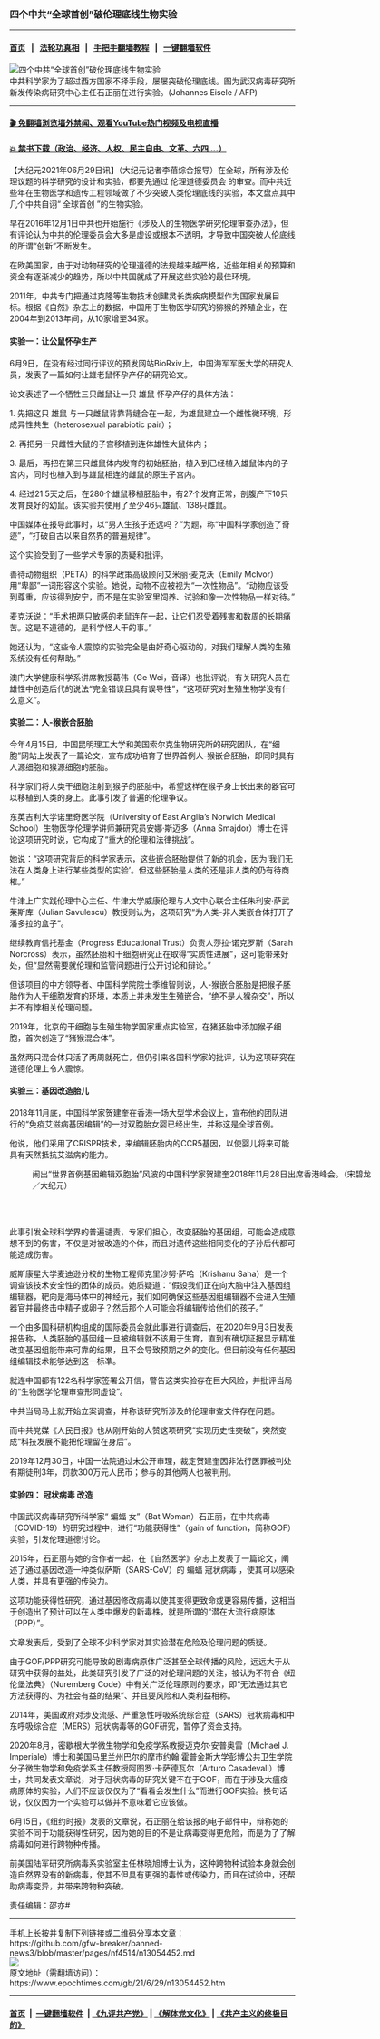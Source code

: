### 四个中共“全球首创”破伦理底线生物实验
------------------------

#### [首页](https://github.com/gfw-breaker/banned-news3/blob/master/README.md) &nbsp;&nbsp;|&nbsp;&nbsp; [法轮功真相](https://github.com/begood0513/basic/blob/master/README.md)  &nbsp;&nbsp;|&nbsp;&nbsp; [手把手翻墙教程](https://github.com/gfw-breaker/guides/wiki)  &nbsp;&nbsp;|&nbsp;&nbsp; [一键翻墙软件](https://github.com/gfw-breaker/nogfw/blob/master/README.md)  



<div><img alt="四个中共“全球首创”破伦理底线生物实验" class="attachment-djy_600_400 size-djy_600_400 wp-post-image" src="https://i.epochtimes.com/assets/uploads/2021/06/id13061277-000_LY8TU-600x400.jpg"/>
<div class="caption">
 中共科学家为了超过西方国家不择手段，屡屡突破伦理底线。图为武汉病毒研究所新发传染病研究中心主任石正丽在进行实验。(Johannes Eisele / AFP)
</div></div><hr/>

#### [ 🎬  免翻墙浏览墙外禁闻、观看YouTube热门视频及电视直播](https://github.com/gfw-breaker/HelloWorld)

#### [ 💥  禁书下载（政治、经济、人权、民主自由、文革、六四 ...）](https://github.com/gfw-breaker/books/blob/master/README.md)

<div><p>
 【大纪元2021年06月29日讯】（大纪元记者李蓓综合报导）在全球，所有涉及伦理议题的科学研究的设计和实验，都要先通过
 <ok href="https://www.epochtimes.com/gb/tag/%E4%BC%A6%E7%90%86%E9%81%93%E5%BE%B7%E5%A7%94%E5%91%98%E4%BC%9A.html">
  伦理道德委员会
 </ok>
 的审查。而中共近些年在生物医学和遗传工程领域做了不少突破人类伦理底线的实验，本文盘点其中几个中共自诩“
 <ok href="https://www.epochtimes.com/gb/tag/%E5%85%A8%E7%90%83%E9%A6%96%E5%88%9B.html">
  全球首创
 </ok>
 ”的生物实验。
</p>
<p>
 早在2016年12月1日中共也开始施行《涉及人的生物医学研究伦理审查办法》，但有评论认为中共的伦理委员会大多是虚设或根本不透明，才导致中国突破人伦底线的所谓“创新”不断发生。
</p>
<p>
 在欧美国家，由于对动物研究的伦理道德的法规越来越严格，近些年相关的预算和资金有逐渐减少的趋势，所以中共国就成了开展这些实验的最佳环境。
</p>
<p>
 2011年，中共专门把通过克隆等生物技术创建灵长类疾病模型作为国家发展目标。根据《自然》杂志上的数据，中国用于生物医学研究的猕猴的养殖企业，在2004年到2013年间，从10家增至34家。
</p>
<h4>
 实验一：让公鼠怀孕生产
</h4>
<p>
 6月9日，在没有经过同行评议的预发网站BioRxiv上，中国海军军医大学的研究人员，发表了一篇如何让雄老鼠怀孕产仔的研究论文。
</p>
<p>
 论文表述了一个牺牲三只雌鼠让一只
 <ok href="https://www.epochtimes.com/gb/tag/%E9%9B%84%E9%BC%A0.html">
  雄鼠
 </ok>
 怀孕产仔的具体方法：
</p>
<p>
 1. 先把这只
 <ok href="https://www.epochtimes.com/gb/tag/%E9%9B%84%E9%BC%A0.html">
  雄鼠
 </ok>
 与一只雌鼠背靠背缝合在一起，为雄鼠建立一个雌性微环境，形成异性共生（heterosexual parabiotic pair）；
</p>
<p>
 2. 再把另一只雌性大鼠的子宫移植到连体雄性大鼠体内；
</p>
<p>
 3. 最后，再把在第三只雌鼠体内发育的初始胚胎，植入到已经植入雄鼠体内的子宫内，同时也植入到与雄鼠相连的雌鼠的原生子宫内。
</p>
<p>
 4. 经过21.5天之后，在280个雄鼠移植胚胎中，有27个发育正常，剖腹产下10只发育良好的幼鼠。该实验共使用了至少46只雄鼠、138只雌鼠。
</p>
<p>
 中国媒体在报导此事时，以“男人生孩子还远吗？”为题，称“中国科学家创造了奇迹”，“打破自古以来自然界的普遍规律”。
</p>
<p>
 这个实验受到了一些学术专家的质疑和批评。
</p>
<p>
 善待动物组织（PETA）的科学政策高级顾问艾米丽·麦克沃（Emily McIvor）用“卑鄙”一词形容这个实验。她说，动物不应被视为“一次性物品”。“动物应该受到尊重，应该得到安宁，而不是在实验室里饲养、试验和像一次性物品一样对待。”
</p>
<p>
 麦克沃说：“手术把两只敏感的老鼠连在一起，让它们忍受着残害和数周的长期痛苦。这是不道德的，是科学怪人干的事。”
</p>
<p>
 她还认为，“这些令人震惊的实验完全是由好奇心驱动的，对我们理解人类的生殖系统没有任何帮助。”
</p>
<p>
 澳门大学健康科学系讲席教授葛伟（Ge Wei，音译）也批评说，有关研究人员在雄性中创造后代的说法“完全错误且具有误导性”，“这项研究对生殖生物学没有什么意义”。
</p>
<h4>
 实验二：人-猴嵌合胚胎
</h4>
<p>
 今年4月15日，中国昆明理工大学和美国索尔克生物研究所的研究团队，在“细胞”网站上发表了一篇论文，宣布成功培育了世界首例人-猴嵌合胚胎，即同时具有人源细胞和猴源细胞的胚胎。
</p>
<p>
 科学家们将人类干细胞注射到猴子的胚胎中，希望这样在猴子身上长出来的器官可以移植到人类的身上。此事引发了普遍的伦理争议。
</p>
<p>
 东英吉利大学诺里奇医学院（University of East Anglia’s Norwich Medical School）生物医学伦理学讲师兼研究员安娜·斯迈多（Anna Smajdor）博士在评论这项研究时说，它构成了“重大的伦理和法律挑战”。
</p>
<p>
 她说：“这项研究背后的科学家表示，这些嵌合胚胎提供了新的机会，因为‘我们无法在人类身上进行某些类型的实验’。但这些胚胎是人类的还是非人类的仍有待商榷。”
</p>
<p>
 牛津上广实践伦理中心主任、牛津大学威康伦理与人文中心联合主任朱利安·萨武莱斯库（Julian Savulescu）教授则认为，这项研究“为人类-非人类嵌合体打开了潘多拉的盒子”。
</p>
<p>
 继续教育信托基金（Progress Educational Trust）负责人莎拉·诺克罗斯（Sarah Norcross）表示，虽然胚胎和干细胞研究正在取得“实质性进展”，这可能带来好处，但“显然需要就伦理和监管问题进行公开讨论和辩论。”
</p>
<p>
 但该项目的中方领导者、中国科学院院士季维智则说，人-猴嵌合胚胎是把猴子胚胎作为人干细胞发育的环境，本质上并未发生生殖嵌合，“绝不是人猴杂交”，所以并不有悖相关伦理问题。
</p>
<p>
 2019年，北京的干细胞与生殖生物学国家重点实验室，在猪胚胎中添加猴子细胞，首次创造了“猪猴混合体”。
</p>
<p>
 虽然两只混合体只活了两周就死亡，但仍引来各国科学家的批评，认为这项研究在道德伦理上令人震惊。
</p>
<h4>
 实验三：基因改造胎儿
</h4>
<p>
 2018年11月底，中国科学家贺建奎在香港一场大型学术会议上，宣布他的团队进行的“免疫艾滋病基因编辑”的一对双胞胎女婴已经出生，并称这是全球首例。
</p>
<p>
 他说，他们采用了CRISPR技术，来编辑胚胎内的CCR5基因，以使婴儿将来可能具有天然抵抗艾滋病的能力。
</p>
<figure aria-describedby="caption-attachment-13061279" class="wp-caption aligncenter" id="attachment_13061279" style="width: 600px">
 <ok href="https://i.epochtimes.com/assets/uploads/2021/06/id13061279-DSC_5800-e1625161541435.jpg" target="_blank">
  <img alt="" class="size-large wp-image-13061279" src="https://i.epochtimes.com/assets/uploads/2021/06/id13061279-DSC_5800-600x337.jpg"/>
 </ok>
 <br/><figcaption class="wp-caption-text" id="caption-attachment-13061279">
  闹出“世界首例基因编辑双胞胎”风波的中国科学家贺建奎2018年11月28日出席香港峰会。（宋碧龙／大纪元）
 </figcaption><br/>
</figure><br/>
<p>
 此事引发全球科学界的普遍谴责，专家们担心，改变胚胎的基因组，可能会造成意想不到的伤害，不仅是对被改造的个体，而且对遗传这些相同变化的子孙后代都可能造成伤害。
</p>
<p>
 威斯康星大学麦迪逊分校的生物工程师克里沙努·萨哈（Krishanu Saha）是一个调查该技术安全性的团体的成员。她质疑道：“假设我们正在向大脑中注入基因组编辑器，靶向是海马体中的神经元，我们如何确保这些基因组编辑器不会进入生殖器官并最终击中精子或卵子？然后那个人可能会将编辑传给他们的孩子。”
</p>
<p>
 一个由多国科研机构组成的国际委员会就此事进行调查后，在2020年9月3日发表报告称，人类胚胎的基因组一旦被编辑就不该用于生育，直到有确切证据显示精准改变基因组能带来可靠的结果，且不会导致预期之外的变化。但目前没有任何基因组编辑技术能够达到这一标凖。
</p>
<p>
 就连中国都有122名科学家签署公开信，警告这类实验存在巨大风险，并批评当局的“生物医学伦理审查形同虚设”。
</p>
<p>
 中共当局马上就开始立案调查，并称该研究所涉及的伦理审查文件存在问题。
</p>
<p>
 而中共党媒《人民日报》也从刚开始的大赞这项研究“实现历史性突破”，突然变成“科技发展不能把伦理留在身后”。
</p>
<p>
 2019年12月30日，中国一法院通过未公开审理，裁定贺建奎因非法行医罪被判处有期徒刑3年，罚款300万元人民币；参与的其他两人也被判刑。
</p>
<h4>
 实验四：
 <ok href="https://www.epochtimes.com/gb/tag/%E5%86%A0%E7%8A%B6%E7%97%85%E6%AF%92.html">
  冠状病毒
 </ok>
 改造
</h4>
<p>
 中国武汉病毒研究所科学家“
 <ok href="https://www.epochtimes.com/gb/tag/%E8%9D%99%E8%9D%A0.html">
  蝙蝠
 </ok>
 女”（Bat Woman）石正丽，在中共病毒（COVID-19）的研究过程中，进行“功能获得性”（gain of function，简称GOF）实验，引发伦理道德讨论。
</p>
<p>
 2015年，石正丽与她的合作者一起，在《自然医学》杂志上发表了一篇论文，阐述了通过基因改造一种类似萨斯（SARS-CoV）的
 <ok href="https://www.epochtimes.com/gb/tag/%E8%9D%99%E8%9D%A0.html">
  蝙蝠
 </ok>
 <ok href="https://www.epochtimes.com/gb/tag/%E5%86%A0%E7%8A%B6%E7%97%85%E6%AF%92.html">
  冠状病毒
 </ok>
 ，使其可以感染人类，并具有更强的传染力。
</p>
<p>
 这项功能获得性研究，通过基因修改病毒以使其变得更致命或更容易传播，这相当于创造出了预计可以在人类中爆发的新毒株，就是所谓的“潜在大流行病原体（PPP）”。
</p>
<p>
 文章发表后，受到了全球不少科学家对其实验潜在危险及伦理问题的质疑。
</p>
<p>
 由于GOF/PPP研究可能导致的剧毒病原体广泛甚至全球传播的风险，远远大于从研究中获得的益处，此类研究引发了广泛的对伦理问题的关注，被认为不符合《纽伦堡法典》（Nuremberg Code）中有关广泛伦理原则的要求，即“无法通过其它方法获得的、为社会有益的结果”、并且要风险和人类利益相称。
</p>
<p>
 2014年，美国政府对涉及流感、严重急性呼吸系统综合症（SARS）冠状病毒和中东呼吸综合症（MERS）冠状病毒等的GOF研究，暂停了资金支持。
</p>
<p>
 2020年8月，密歇根大学微生物学和免疫学系教授迈克尔·安普奥雷（Michael J. Imperiale）博士和美国马里兰州巴尔的摩市约翰·霍普金斯大学彭博公共卫生学院分子微生物学和免疫学系主任教授阿图罗·卡萨德瓦尔（Arturo Casadevall）博士，共同发表文章说，对于冠状病毒的研究关键不在于GOF，而在于涉及大瘟疫病原体的实验，人们不应该仅仅为了“看看会发生什么”而进行GOF实验。换句话说，仅仅因为一个实验可以做并不意味着它应该做。
</p>
<p>
 6月15日，《纽约时报》发表的文章说，石正丽在给该报的电子邮件中，辩称她的实验不同于功能获得性研究，因为她的目的不是让病毒变得更危险，而是为了了解病毒如何进行跨物种传播。
</p>
<p>
 前美国陆军研究所病毒系实验室主任林晓旭博士认为，这种跨物种试验本身就会创造自然界没有的新病毒，使其不但具有更强的毒性或传染力，而且在试验中，还帮助病毒变异，并带来跨物种突破。
</p>
<p>
 责任编辑：邵亦#
</p>
</div>
<hr/>
手机上长按并复制下列链接或二维码分享本文章：<br/>
https://github.com/gfw-breaker/banned-news3/blob/master/pages/nf4514/n13054452.md <br/>
<a href='https://github.com/gfw-breaker/banned-news3/blob/master/pages/nf4514/n13054452.md'><img src='https://github.com/gfw-breaker/banned-news3/blob/master/pages/nf4514/n13054452.md.png'/></a> <br/>
原文地址（需翻墙访问）：https://www.epochtimes.com/gb/21/6/29/n13054452.htm


------------------------
#### [首页](https://github.com/gfw-breaker/banned-news3/blob/master/README.md) &nbsp;|&nbsp; [一键翻墙软件](https://github.com/gfw-breaker/nogfw/blob/master/README.md) &nbsp;| [《九评共产党》](https://github.com/gfw-breaker/9ping.md/blob/master/README.md#九评之一评共产党是什么) | [《解体党文化》](https://github.com/gfw-breaker/jtdwh.md/blob/master/README.md) | [《共产主义的终极目的》](https://github.com/gfw-breaker/gczydzjmd.md/blob/master/README.md)


<img src='http://gfw-breaker.win/banned-news3/pages/nf4514/n13054452.md' width='0px' height='0px'/>